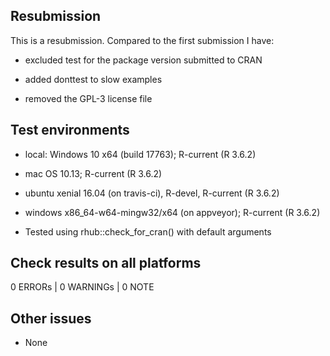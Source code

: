 ## Resubmission

This is a resubmission. Compared to the first submission I have:

* excluded test for the package version submitted to CRAN

* added donttest to slow examples

* removed the GPL-3 license file


## Test environments

* local: Windows 10 x64 (build 17763); R-current (R 3.6.2)
* mac OS 10.13; R-current (R 3.6.2)
* ubuntu xenial 16.04 (on travis-ci), R-devel, R-current (R 3.6.2)
* windows x86_64-w64-mingw32/x64 (on appveyor); R-current (R 3.6.2)

* Tested using rhub::check_for_cran() with default arguments

## Check results on all platforms

0 ERRORs | 0 WARNINGs | 0 NOTE

## Other issues

- None
